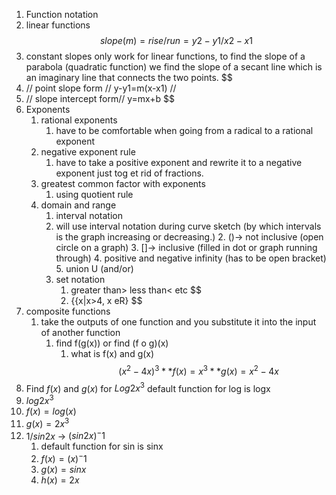 
1. Function notation 
2. linear functions
$$
	slope  (m)=rise/run=y2-y1/x2-x1
$$
3. constant slopes only work for linear functions, to find the slope of a parabola (quadratic function) we find the slope of a secant line which is an imaginary line that connects the two points.
$$
4. // point slope form  //  y-y1=m(x-x1) //
5. // slope intercept form// y=mx+b
$$
4. Exponents
	1. rational exponents
		1. have to be comfortable when going from a radical to a rational exponent
	2. negative exponent rule
		1. have to take a positive exponent and rewrite it to a negative exponent just tog et rid of fractions.
	2. greatest common factor with exponents
		1. using quotient rule
	3. domain and range
		1. interval notation 
		2. will use interval notation during curve sketch (by which intervals is the graph increasing or decreasing.)
			2. ()-> not inclusive (open circle on a graph)
			3. []-> inclusive (filled in dot or graph running through)
			4. positive and negative infinity (has to be open bracket)
			5. union U (and/or)
		3. set notation
			1. greater than> less than< etc
$$
			2. {{x|x>4, x eR}
$$
5. composite functions
	1. take the outputs of one function and you substitute it into the input of another function
		1. find f(g(x)) or find (f o g)(x)
			1. what is f(x) and g(x)$$
		 (x^2-4x)^3	
			 **f(x)=x^3 
				 **g( x)=x^2-4x
		$$
1. Find $f(x)$ and $g(x)$ for $Log2x^3$ default function for log is logx
2. $log2x^3$ 
3. $f(x)=log(x)$
4. $g(x)=2x^3$
5. $1/sin2x$ -> $(sin2x)^-1$
	1. default function for sin is sinx
	2. $f(x)=(x)^-1$
	3. $g(x)=sinx$
	4. $h(x)=2x$